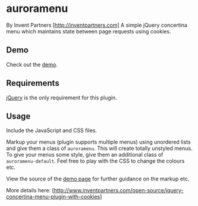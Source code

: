 # auroramenu
By Invent Partners [http://inventpartners.com]
A simple jQuery concertina menu which maintains state between page requests using cookies.

## Demo
Check out the [demo](https://inventpartners.github.io/auroramenu/).

## Requirements
[jQuery](https://jquery.com/) is the only requirement for this plugin.

## Usage
Include the JavaScript and CSS files.

Markup your menus (plugin supports multiple menus) using unordered lists and give them a class of `auroramenu`.  This will create totally unstyled menus. To give your menus some style, give them an additional class of `auroramenu-default`. Feel free to play with the CSS to change the colours etc. 

View the source of the [demo page](https://inventpartners.github.io/auroramenu/) for further guidance on the markup etc.

More details here: [http://www.inventpartners.com/open-source/jquery-concertina-menu-plugin-with-cookies]


